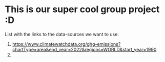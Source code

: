 # This is our super cool group project :D


List with the links to the data-sources we want to use: 

1. https://www.climatewatchdata.org/ghg-emissions?chartType=area&end_year=2022&regions=WORLD&start_year=1990
2. 